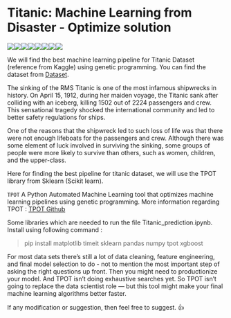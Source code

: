 # Titanic: Machine Learning from Disaster - Optimize solution

[![](https://sourcerer.io/fame/hiteshkalwani/hiteshkalwani/Titanic-Solution-Genetic-Programming/images/0)](https://sourcerer.io/fame/hiteshkalwani/hiteshkalwani/Titanic-Solution-Genetic-Programming/links/0)[![](https://sourcerer.io/fame/hiteshkalwani/hiteshkalwani/Titanic-Solution-Genetic-Programming/images/1)](https://sourcerer.io/fame/hiteshkalwani/hiteshkalwani/Titanic-Solution-Genetic-Programming/links/1)[![](https://sourcerer.io/fame/hiteshkalwani/hiteshkalwani/Titanic-Solution-Genetic-Programming/images/2)](https://sourcerer.io/fame/hiteshkalwani/hiteshkalwani/Titanic-Solution-Genetic-Programming/links/2)[![](https://sourcerer.io/fame/hiteshkalwani/hiteshkalwani/Titanic-Solution-Genetic-Programming/images/3)](https://sourcerer.io/fame/hiteshkalwani/hiteshkalwani/Titanic-Solution-Genetic-Programming/links/3)[![](https://sourcerer.io/fame/hiteshkalwani/hiteshkalwani/Titanic-Solution-Genetic-Programming/images/4)](https://sourcerer.io/fame/hiteshkalwani/hiteshkalwani/Titanic-Solution-Genetic-Programming/links/4)[![](https://sourcerer.io/fame/hiteshkalwani/hiteshkalwani/Titanic-Solution-Genetic-Programming/images/5)](https://sourcerer.io/fame/hiteshkalwani/hiteshkalwani/Titanic-Solution-Genetic-Programming/links/5)[![](https://sourcerer.io/fame/hiteshkalwani/hiteshkalwani/Titanic-Solution-Genetic-Programming/images/6)](https://sourcerer.io/fame/hiteshkalwani/hiteshkalwani/Titanic-Solution-Genetic-Programming/links/6)[![](https://sourcerer.io/fame/hiteshkalwani/hiteshkalwani/Titanic-Solution-Genetic-Programming/images/7)](https://sourcerer.io/fame/hiteshkalwani/hiteshkalwani/Titanic-Solution-Genetic-Programming/links/7)

We will find the best machine learning pipeline for Titanic Dataset (reference from Kaggle) using genetic programming. You can find the dataset from [Dataset](https://www.kaggle.com/c/titanic/data).

The sinking of the RMS Titanic is one of the most infamous shipwrecks in history.  On April 15, 1912, during her maiden voyage, the Titanic sank after colliding with an iceberg, killing 1502 out of 2224 passengers and crew. This sensational tragedy shocked the international community and led to better safety regulations for ships.

One of the reasons that the shipwreck led to such loss of life was that there were not enough lifeboats for the passengers and crew. Although there was some element of luck involved in surviving the sinking, some groups of people were more likely to survive than others, such as women, children, and the upper-class.

Here for finding the best pipeline for titanic dataset, we will use the TPOT library from Sklearn (Scikit learn). 

`TPOT` A Python Automated Machine Learning tool that optimizes machine learning pipelines using genetic programming. 
More information regarding TPOT : [TPOT Github](https://github.com/EpistasisLab/tpot)

Some libraries which are needed to run the file Titanic_prediction.ipynb. Install using following command :

> pip install matplotlib timeit sklearn pandas numpy tpot xgboost

For most data sets there’s still a lot of data cleaning, feature engineering, and final model selection to do - not to mention the most important step of asking the right questions up front. Then you might need to productionize your model. And TPOT isn’t doing exhaustive searches yet. So TPOT isn’t going to replace the data scientist role — but this tool might make your final machine learning algorithms better faster.

If any modification or suggestion, then feel free to suggest. :+1: 

